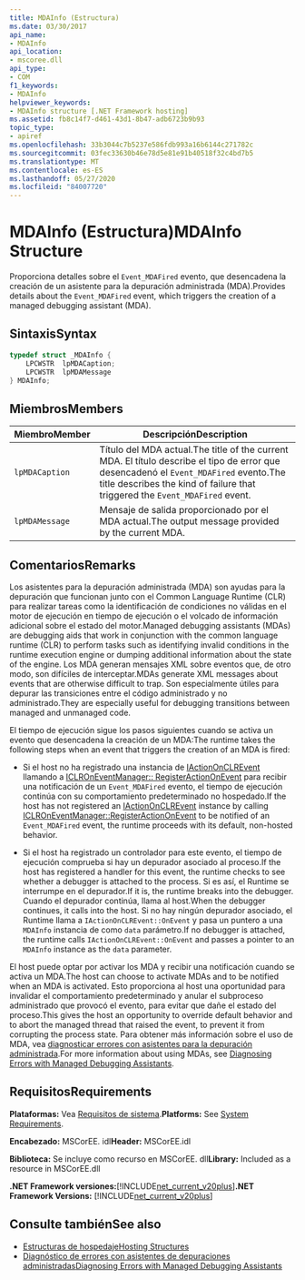```yaml
---
title: MDAInfo (Estructura)
ms.date: 03/30/2017
api_name:
- MDAInfo
api_location:
- mscoree.dll
api_type:
- COM
f1_keywords:
- MDAInfo
helpviewer_keywords:
- MDAInfo structure [.NET Framework hosting]
ms.assetid: fb8c14f7-d461-43d1-8b47-adb6723b9b93
topic_type:
- apiref
ms.openlocfilehash: 33b3044c7b5237e586fdb993a16b6144c271782c
ms.sourcegitcommit: 03fec33630b46e78d5e81e91b40518f32c4bd7b5
ms.translationtype: MT
ms.contentlocale: es-ES
ms.lasthandoff: 05/27/2020
ms.locfileid: "84007720"
---
```

# <a name="mdainfo-structure"></a><span data-ttu-id="bd24b-102">MDAInfo (Estructura)</span><span class="sxs-lookup"><span data-stu-id="bd24b-102">MDAInfo Structure</span></span>
<span data-ttu-id="bd24b-103">Proporciona detalles sobre el `Event_MDAFired` evento, que desencadena la creación de un asistente para la depuración administrada (MDA).</span><span class="sxs-lookup"><span data-stu-id="bd24b-103">Provides details about the `Event_MDAFired` event, which triggers the creation of a managed debugging assistant (MDA).</span></span>  
  
## <a name="syntax"></a><span data-ttu-id="bd24b-104">Sintaxis</span><span class="sxs-lookup"><span data-stu-id="bd24b-104">Syntax</span></span>  
  
```cpp  
typedef struct _MDAInfo {  
    LPCWSTR  lpMDACaption;  
    LPCWSTR  lpMDAMessage  
} MDAInfo;  
```  
  
## <a name="members"></a><span data-ttu-id="bd24b-105">Miembros</span><span class="sxs-lookup"><span data-stu-id="bd24b-105">Members</span></span>  
  
|<span data-ttu-id="bd24b-106">Miembro</span><span class="sxs-lookup"><span data-stu-id="bd24b-106">Member</span></span>|<span data-ttu-id="bd24b-107">Descripción</span><span class="sxs-lookup"><span data-stu-id="bd24b-107">Description</span></span>|  
|------------|-----------------|  
|`lpMDACaption`|<span data-ttu-id="bd24b-108">Título del MDA actual.</span><span class="sxs-lookup"><span data-stu-id="bd24b-108">The title of the current MDA.</span></span> <span data-ttu-id="bd24b-109">El título describe el tipo de error que desencadenó el `Event_MDAFired` evento.</span><span class="sxs-lookup"><span data-stu-id="bd24b-109">The title describes the kind of failure that triggered the `Event_MDAFired` event.</span></span>|  
|`lpMDAMessage`|<span data-ttu-id="bd24b-110">Mensaje de salida proporcionado por el MDA actual.</span><span class="sxs-lookup"><span data-stu-id="bd24b-110">The output message provided by the current MDA.</span></span>|  
  
## <a name="remarks"></a><span data-ttu-id="bd24b-111">Comentarios</span><span class="sxs-lookup"><span data-stu-id="bd24b-111">Remarks</span></span>  
 <span data-ttu-id="bd24b-112">Los asistentes para la depuración administrada (MDA) son ayudas para la depuración que funcionan junto con el Common Language Runtime (CLR) para realizar tareas como la identificación de condiciones no válidas en el motor de ejecución en tiempo de ejecución o el volcado de información adicional sobre el estado del motor.</span><span class="sxs-lookup"><span data-stu-id="bd24b-112">Managed debugging assistants (MDAs) are debugging aids that work in conjunction with the common language runtime (CLR) to perform tasks such as identifying invalid conditions in the runtime execution engine or dumping additional information about the state of the engine.</span></span> <span data-ttu-id="bd24b-113">Los MDA generan mensajes XML sobre eventos que, de otro modo, son difíciles de interceptar.</span><span class="sxs-lookup"><span data-stu-id="bd24b-113">MDAs generate XML messages about events that are otherwise difficult to trap.</span></span> <span data-ttu-id="bd24b-114">Son especialmente útiles para depurar las transiciones entre el código administrado y no administrado.</span><span class="sxs-lookup"><span data-stu-id="bd24b-114">They are especially useful for debugging transitions between managed and unmanaged code.</span></span>  
  
 <span data-ttu-id="bd24b-115">El tiempo de ejecución sigue los pasos siguientes cuando se activa un evento que desencadena la creación de un MDA:</span><span class="sxs-lookup"><span data-stu-id="bd24b-115">The runtime takes the following steps when an event that triggers the creation of an MDA is fired:</span></span>  
  
- <span data-ttu-id="bd24b-116">Si el host no ha registrado una instancia de [IActionOnCLREvent](../../../../docs/framework/unmanaged-api/hosting/iactiononclrevent-interface.md) llamando a [ICLROnEventManager:: RegisterActionOnEvent](iclroneventmanager-registeractiononevent-method.md) para recibir una notificación de un `Event_MDAFired` evento, el tiempo de ejecución continúa con su comportamiento predeterminado no hospedado.</span><span class="sxs-lookup"><span data-stu-id="bd24b-116">If the host has not registered an [IActionOnCLREvent](../../../../docs/framework/unmanaged-api/hosting/iactiononclrevent-interface.md) instance by calling [ICLROnEventManager::RegisterActionOnEvent](iclroneventmanager-registeractiononevent-method.md) to be notified of an `Event_MDAFired` event, the runtime proceeds with its default, non-hosted behavior.</span></span>  
  
- <span data-ttu-id="bd24b-117">Si el host ha registrado un controlador para este evento, el tiempo de ejecución comprueba si hay un depurador asociado al proceso.</span><span class="sxs-lookup"><span data-stu-id="bd24b-117">If the host has registered a handler for this event, the runtime checks to see whether a debugger is attached to the process.</span></span> <span data-ttu-id="bd24b-118">Si es así, el Runtime se interrumpe en el depurador.</span><span class="sxs-lookup"><span data-stu-id="bd24b-118">If it is, the runtime breaks into the debugger.</span></span> <span data-ttu-id="bd24b-119">Cuando el depurador continúa, llama al host.</span><span class="sxs-lookup"><span data-stu-id="bd24b-119">When the debugger continues, it calls into the host.</span></span> <span data-ttu-id="bd24b-120">Si no hay ningún depurador asociado, el Runtime llama a `IActionOnCLREvent::OnEvent` y pasa un puntero a una `MDAInfo` instancia de como `data` parámetro.</span><span class="sxs-lookup"><span data-stu-id="bd24b-120">If no debugger is attached, the runtime calls `IActionOnCLREvent::OnEvent` and passes a pointer to an `MDAInfo` instance as the `data` parameter.</span></span>  
  
 <span data-ttu-id="bd24b-121">El host puede optar por activar los MDA y recibir una notificación cuando se activa un MDA.</span><span class="sxs-lookup"><span data-stu-id="bd24b-121">The host can choose to activate MDAs and to be notified when an MDA is activated.</span></span> <span data-ttu-id="bd24b-122">Esto proporciona al host una oportunidad para invalidar el comportamiento predeterminado y anular el subproceso administrado que provocó el evento, para evitar que dañe el estado del proceso.</span><span class="sxs-lookup"><span data-stu-id="bd24b-122">This gives the host an opportunity to override default behavior and to abort the managed thread that raised the event, to prevent it from corrupting the process state.</span></span> <span data-ttu-id="bd24b-123">Para obtener más información sobre el uso de MDA, vea [diagnosticar errores con asistentes para la depuración administrada](../../debug-trace-profile/diagnosing-errors-with-managed-debugging-assistants.md).</span><span class="sxs-lookup"><span data-stu-id="bd24b-123">For more information about using MDAs, see [Diagnosing Errors with Managed Debugging Assistants](../../debug-trace-profile/diagnosing-errors-with-managed-debugging-assistants.md).</span></span>  
  
## <a name="requirements"></a><span data-ttu-id="bd24b-124">Requisitos</span><span class="sxs-lookup"><span data-stu-id="bd24b-124">Requirements</span></span>  
 <span data-ttu-id="bd24b-125">**Plataformas:** Vea [Requisitos de sistema](../../get-started/system-requirements.md).</span><span class="sxs-lookup"><span data-stu-id="bd24b-125">**Platforms:** See [System Requirements](../../get-started/system-requirements.md).</span></span>  
  
 <span data-ttu-id="bd24b-126">**Encabezado:** MSCorEE. idl</span><span class="sxs-lookup"><span data-stu-id="bd24b-126">**Header:** MSCorEE.idl</span></span>  
  
 <span data-ttu-id="bd24b-127">**Biblioteca:** Se incluye como recurso en MSCorEE. dll</span><span class="sxs-lookup"><span data-stu-id="bd24b-127">**Library:** Included as a resource in MSCorEE.dll</span></span>  
  
 <span data-ttu-id="bd24b-128">**.NET Framework versiones:**[!INCLUDE[net_current_v20plus](../../../../includes/net-current-v20plus-md.md)]</span><span class="sxs-lookup"><span data-stu-id="bd24b-128">**.NET Framework Versions:** [!INCLUDE[net_current_v20plus](../../../../includes/net-current-v20plus-md.md)]</span></span>  
  
## <a name="see-also"></a><span data-ttu-id="bd24b-129">Consulte también</span><span class="sxs-lookup"><span data-stu-id="bd24b-129">See also</span></span>

- [<span data-ttu-id="bd24b-130">Estructuras de hospedaje</span><span class="sxs-lookup"><span data-stu-id="bd24b-130">Hosting Structures</span></span>](hosting-structures.md)
- [<span data-ttu-id="bd24b-131">Diagnóstico de errores con asistentes de depuraciones administradas</span><span class="sxs-lookup"><span data-stu-id="bd24b-131">Diagnosing Errors with Managed Debugging Assistants</span></span>](../../debug-trace-profile/diagnosing-errors-with-managed-debugging-assistants.md)
